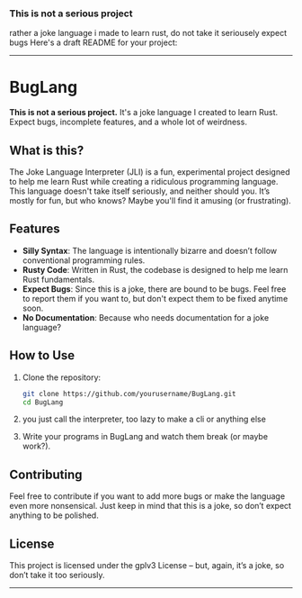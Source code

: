 ### This is not a serious project
rather a joke language i made to learn rust, do not take it seriousely expect bugs Here's a draft README for your project:

---

# BugLang

**This is not a serious project.** It's a joke language I created to learn Rust. Expect bugs, incomplete features, and a whole lot of weirdness. 

## What is this?

The Joke Language Interpreter (JLI) is a fun, experimental project designed to help me learn Rust while creating a ridiculous programming language. This language doesn't take itself seriously, and neither should you. It’s mostly for fun, but who knows? Maybe you'll find it amusing (or frustrating).

## Features

- **Silly Syntax**: The language is intentionally bizarre and doesn’t follow conventional programming rules.
- **Rusty Code**: Written in Rust, the codebase is designed to help me learn Rust fundamentals.
- **Expect Bugs**: Since this is a joke, there are bound to be bugs. Feel free to report them if you want to, but don't expect them to be fixed anytime soon.
- **No Documentation**: Because who needs documentation for a joke language?

## How to Use

1. Clone the repository:
   ```bash
   git clone https://github.com/yourusername/BugLang.git
   cd BugLang
   ```

2. you just call the interpreter, too lazy to make a cli or anything else

3. Write your programs in BugLang and watch them break (or maybe work?).

## Contributing

Feel free to contribute if you want to add more bugs or make the language even more nonsensical. Just keep in mind that this is a joke, so don’t expect anything to be polished.

## License

This project is licensed under the gplv3 License – but, again, it’s a joke, so don’t take it too seriously.

---

